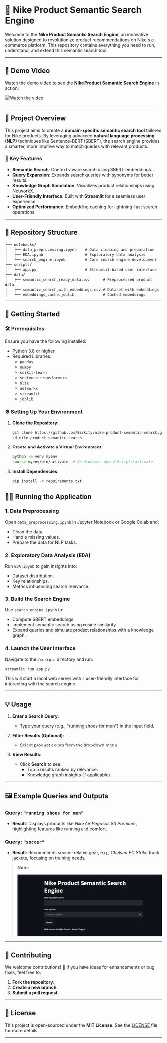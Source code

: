 # 🎯 Nike Product Semantic Search Engine

Welcome to the **Nike Product Semantic Search Engine**, an innovative solution designed to revolutionize product recommendations on Nike's e-commerce platform. This repository contains everything you need to run, understand, and extend this semantic search tool.

---

## 🎥 Demo Video

Watch the demo video to see the **Nike Product Semantic Search Engine** in action:

[![Watch the video](https://img.youtube.com/vi/TODO/0.jpg)](demo.mp4)

---

## 🌟 Project Overview

This project aims to create a **domain-specific semantic search tool** tailored for Nike products. By leveraging advanced **natural language processing (NLP)** techniques like Sentence-BERT (SBERT), the search engine provides a smarter, more intuitive way to match queries with relevant products.

### 🔑 Key Features

- **Semantic Search**: Context-aware search using SBERT embeddings.
- **Query Expansion**: Expands search queries with synonyms for better results.
- **Knowledge Graph Simulation**: Visualizes product relationships using NetworkX.
- **User-Friendly Interface**: Built with **Streamlit** for a seamless user experience.
- **Optimized Performance**: Embedding caching for lightning-fast search operations.

---

## 📁 Repository Structure

```plaintext
├── notebooks/
│   ├── data_preprocessing.ipynb    # Data cleaning and preparation
│   ├── EDA.ipynb                   # Exploratory data analysis
│   └── search_engine.ipynb         # Core search engine development
├── scripts/
│   └── app.py                      # Streamlit-based user interface
├── data/
│   ├── semantic_search_ready_data.csv      # Preprocessed product data
│   ├── semantic_search_with_embeddings.csv # Dataset with embeddings
│   └── embeddings_cache.joblib             # Cached embeddings
```

---

## 🚀 Getting Started

### 🛠️ Prerequisites

Ensure you have the following installed:

- Python 3.8 or higher
- Required Libraries:
  - `pandas`
  - `numpy`
  - `scikit-learn`
  - `sentence-transformers`
  - `nltk`
  - `networkx`
  - `streamlit`
  - `joblib`

### ⚙️ Setting Up Your Environment

1. **Clone the Repository**:

   ```bash
   git clone https://github.com/Birkity/nike-product-semantic-search.git
   cd nike-product-semantic-search
   ```

2. **Create and Activate a Virtual Environment**:

   ```bash
   python -m venv myenv
   source myenv/bin/activate  # On Windows: myenv\Scripts\activate
   ```

3. **Install Dependencies**:
   ```bash
   pip install -r requirements.txt
   ```

## 🏃‍♀️ Running the Application

### 1. Data Preprocessing

Open `data_preprocessing.ipynb` in Jupyter Notebook or Google Colab and:

- Clean the data.
- Handle missing values.
- Prepare the data for NLP tasks.

### 2. Exploratory Data Analysis (EDA)

Run `EDA.ipynb` to gain insights into:

- Dataset distribution.
- Key relationships.
- Metrics influencing search relevance.

### 3. Build the Search Engine

Use `search_engine.ipynb` to:

- Compute SBERT embeddings.
- Implement semantic search using cosine similarity.
- Expand queries and simulate product relationships with a knowledge graph.

### 4. Launch the User Interface

Navigate to the `/scripts` directory and run:

```bash
streamlit run app.py
```

This will start a local web server with a user-friendly interface for interacting with the search engine.

---

## 💡 Usage

1. **Enter a Search Query**:
   - Type your query (e.g., "running shoes for men") in the input field.
2. **Filter Results (Optional)**:

   - Select product colors from the dropdown menu.

3. **View Results**:
   - Click **Search** to see:
     - Top 5 results ranked by relevance.
     - Knowledge graph insights (if applicable).

---

## 🖼️ Example Queries and Outputs

### Query: `"running shoes for men"`

- **Result**: Displays products like _Nike Air Pegasus 83 Premium_, highlighting features like running and comfort.

### Query: `"soccer"`

- **Result**: Recommends soccer-related gear, e.g., _Chelsea FC Strike_ track jackets, focusing on training needs.

> **Note**:
>
> ![User Interface Screenshot](UI.png)

---

## 🤝 Contributing

We welcome contributions! 🎉 If you have ideas for enhancements or bug fixes, feel free to:

1. **Fork the repository**.
2. **Create a new branch**.
3. **Submit a pull request**.

---

## 📜 License

This project is open-sourced under the **MIT License**. See the [LICENSE](LICENSE) file for more details.

---

```

```

